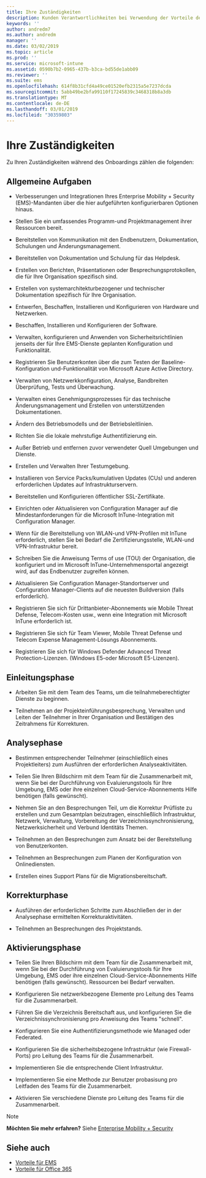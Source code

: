 ```yaml
---
title: Ihre Zuständigkeiten
description: Kunden Verantwortlichkeiten bei Verwendung der Vorteile des Centers
keywords: ''
author: andredm7
ms.author: andredm
manager: ''
ms.date: 03/02/2019
ms.topic: article
ms.prod: ''
ms.service: microsoft-intune
ms.assetid: 0590b7b2-0965-437b-b3ca-bd55de1abb09
ms.reviewer: ''
ms.suite: ems
ms.openlocfilehash: 614f8b31cfd4a49ce01520efb2315a5e7237dcda
ms.sourcegitcommit: 5abb49be2bfa99110f17245839c3468318b8a3db
ms.translationtype: MT
ms.contentlocale: de-DE
ms.lasthandoff: 03/01/2019
ms.locfileid: "30359803"
---
```

# <a name="your-responsibilities"></a>Ihre Zuständigkeiten

Zu Ihren Zuständigkeiten während des Onboardings zählen die folgenden:

## <a name="general-responsibilities"></a>Allgemeine Aufgaben

-   Verbesserungen und Integrationen Ihres Enterprise Mobility + Security (EMS)-Mandanten über die hier aufgeführten konfigurierbaren Optionen hinaus.

-   Stellen Sie ein umfassendes Programm-und Projektmanagement ihrer Ressourcen bereit.

-   Bereitstellen von Kommunikation mit den Endbenutzern, Dokumentation, Schulungen und Änderungsmanagement.

-   Bereitstellen von Dokumentation und Schulung für das Helpdesk.

-   Erstellen von Berichten, Präsentationen oder Besprechungsprotokollen, die für Ihre Organisation spezifisch sind.

-   Erstellen von systemarchitekturbezogener und technischer Dokumentation spezifisch für Ihre Organisation.

-   Entwerfen, Beschaffen, Installieren und Konfigurieren von Hardware und Netzwerken.

-   Beschaffen, Installieren und Konfigurieren der Software.

-   Verwalten, konfigurieren und Anwenden von Sicherheitsrichtlinien jenseits der für Ihre EMS-Dienste geplanten Konfiguration und Funktionalität.

-   Registrieren Sie Benutzerkonten über die zum Testen der Baseline-Konfiguration und-Funktionalität von Microsoft Azure Active Directory.

-   Verwalten von Netzwerkkonfiguration, Analyse, Bandbreiten Überprüfung, Tests und Überwachung.

-   Verwalten eines Genehmigungsprozesses für das technische Änderungsmanagement und Erstellen von unterstützenden Dokumentationen.

-   Ändern des Betriebsmodells und der Betriebsleitlinien.

-   Richten Sie die lokale mehrstufige Authentifizierung ein.

-   Außer Betrieb und entfernen zuvor verwendeter Quell Umgebungen und Dienste.

-   Erstellen und Verwalten Ihrer Testumgebung.

-   Installieren von Service Packs/kumulativen Updates (CUs) und anderen erforderlichen Updates auf Infrastrukturservern.

-   Bereitstellen und Konfigurieren öffentlicher SSL-Zertifikate.

-   Einrichten oder Aktualisieren von Configuration Manager auf die Mindestanforderungen für die Microsoft InTune-Integration mit Configuration Manager.

-   Wenn für die Bereitstellung von WLAN-und VPN-Profilen mit InTune erforderlich, stellen Sie bei Bedarf die Zertifizierungsstelle, WLAN-und VPN-Infrastruktur bereit.

-   Schreiben Sie die Anweisung Terms of use (TOU) der Organisation, die konfiguriert und im Microsoft InTune-Unternehmensportal angezeigt wird, auf das Endbenutzer zugreifen können.

-   Aktualisieren Sie Configuration Manager-Standortserver und Configuration Manager-Clients auf die neuesten Buildversion (falls erforderlich).

-   Registrieren Sie sich für Drittanbieter-Abonnements wie Mobile Threat Defense, Telecom-Kosten usw., wenn eine Integration mit Microsoft InTune erforderlich ist.

-   Registrieren Sie sich für Team Viewer, Mobile Threat Defense und Telecom Expense Management-Lösungs Abonnements.

-   Registrieren Sie sich für Windows Defender Advanced Threat Protection-Lizenzen. (Windows E5-oder Microsoft E5-Lizenzen).

## <a name="initiate-phase"></a>Einleitungsphase

-   Arbeiten Sie mit dem Team des Teams, um die teilnahmeberechtigter Dienste zu beginnen.

-   Teilnehmen an der Projekteinführungsbesprechung, Verwalten und Leiten der Teilnehmer in Ihrer Organisation und Bestätigen des Zeitrahmens für Korrekturen.

## <a name="assess-phase"></a>Analysephase

-   Bestimmen entsprechender Teilnehmer (einschließlich eines Projektleiters) zum Ausführen der erforderlichen Analyseaktivitäten.

-   Teilen Sie Ihren Bildschirm mit dem Team für die Zusammenarbeit mit, wenn Sie bei der Durchführung von Evaluierungstools für Ihre Umgebung, EMS oder ihre einzelnen Cloud-Service-Abonnements Hilfe benötigen (falls gewünscht).

-   Nehmen Sie an den Besprechungen Teil, um die Korrektur Prüfliste zu erstellen und zum Gesamtplan beizutragen, einschließlich Infrastruktur, Netzwerk, Verwaltung, Vorbereitung der Verzeichnissynchronisierung, Netzwerksicherheit und Verbund Identitäts Themen.

-   Teilnehmen an den Besprechungen zum Ansatz bei der Bereitstellung von Benutzerkonten.

-   Teilnehmen an Besprechungen zum Planen der Konfiguration von Onlinediensten.

-   Erstellen eines Support Plans für die Migrationsbereitschaft.

## <a name="remediate-phase"></a>Korrekturphase

-   Ausführen der erforderlichen Schritte zum Abschließen der in der Analysephase ermittelten Korrekturaktivitäten.

-   Teilnehmen an Besprechungen des Projektstands.

## <a name="enable-phase"></a>Aktivierungsphase

-   Teilen Sie Ihren Bildschirm mit dem Team für die Zusammenarbeit mit, wenn Sie bei der Durchführung von Evaluierungstools für Ihre Umgebung, EMS oder ihre einzelnen Cloud-Service-Abonnements Hilfe benötigen (falls gewünscht). Ressourcen bei Bedarf verwalten.

-   Konfigurieren Sie netzwerkbezogene Elemente pro Leitung des Teams für die Zusammenarbeit.

-   Führen Sie die Verzeichnis Bereitschaft aus, und konfigurieren Sie die Verzeichnissynchronisierung pro Anweisung des Teams "schnell".

-   Konfigurieren Sie eine Authentifizierungsmethode wie Managed oder Federated. 

-   Konfigurieren Sie die sicherheitsbezogene Infrastruktur (wie Firewall-Ports) pro Leitung des Teams für die Zusammenarbeit.

-   Implementieren Sie die entsprechende Client Infrastruktur.

-   Implementieren Sie eine Methode zur Benutzer probasisung pro Leitfaden des Teams für die Zusammenarbeit.

-   Aktivieren Sie verschiedene Dienste pro Leitung des Teams für die Zusammenarbeit.

> [!NOTE]
> **Möchten Sie mehr erfahren?** Siehe [Enterprise Mobility + Security](https://www.microsoft.com/en-us/cloud-platform/enterprise-mobility)

## <a name="see-also"></a>Siehe auch

- [Vorteile für EMS](EMS-fasttrack-benefit-for-EMS.md)
- [Vorteile für Office 365](O365-fasttrack-benefit-for-office-365.md)

